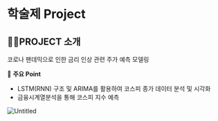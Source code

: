 # 학술제 Project

## 👩‍🏫PROJECT 소개

코로나 팬데믹으로 인한 금리 인상 관련 주가 예측 모델링

📒 **주요 Point**

- LSTM(RNN) 구조 및 ARIMA를 활용하여 코스피 종가 데이터 분석 및 시각화
- 금융시계열분석을 통해 코스피 지수 예측


![Untitled](https://s3-us-west-2.amazonaws.com/secure.notion-static.com/8e5a8a29-cb3a-402e-9438-014c577ba110/Untitled.png)
